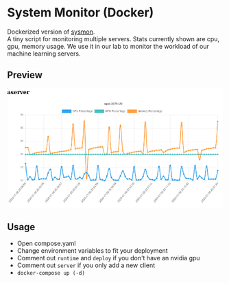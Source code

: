 # System Monitor (Docker)

Dockerized version of [sysmon](https://github.com/raphaelmemmesheimer/sysmon).  
A tiny script for monitoring multiple servers. Stats currently shown are cpu, gpu, memory usage.
We use it in our lab to monitor the workload of our machine learning servers.

## Preview

![Sysmon preview](img/preview.png)

## Usage

* Open compose.yaml
* Change environment variables to fit your deployment
* Comment out `runtime` and `deploy` if you don't have an nvidia gpu
* Comment out `server` if you only add a new client
* `docker-compose up (-d)`